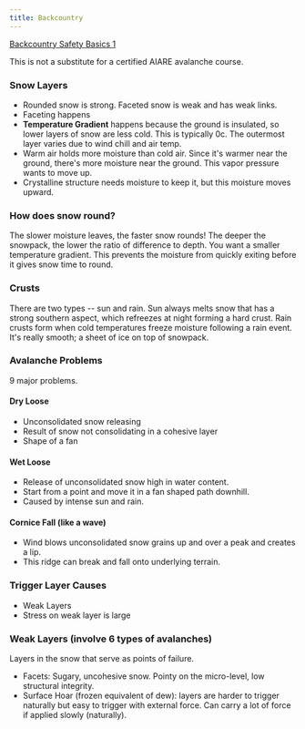 ```yaml
---
title: Backcountry
---
```


[Backcountry Safety Basics 1](https://snowbrains.com/backcountry-safety-basics-part-1-snow-science)

This is not a substitute for a certified AIARE avalanche course.

### Snow Layers
* Rounded snow is strong. Faceted snow is weak and has weak links.
* Faceting happens 
* **Temperature Gradient** happens because the ground is insulated, so lower layers of snow are less cold. This is typically 0c. The outermost layer varies due to wind chill and air temp.
* Warm air holds more moisture than cold air. Since it's warmer near the ground, there's more moisture near the ground. This vapor pressure wants to move up.
* Crystalline structure needs moisture to keep it, but this moisture moves upward.


### How does snow round?
The slower moisture leaves, the faster snow rounds! The deeper the snowpack, the lower the ratio of difference to depth.
You want a smaller temperature gradient. This prevents the moisture from quickly exiting before it gives snow time to round.

### Crusts
There are two types -- sun and rain. Sun always melts snow that has a strong southern aspect, which refreezes at night forming a hard crust.
Rain crusts form when cold temperatures freeze moisture following a rain event. It's really smooth; a sheet of ice on top of snowpack.

### Avalanche Problems
9 major problems. 

#### Dry Loose
* Unconsolidated snow releasing
* Result of snow not consolidating in a cohesive layer
* Shape of a fan

#### Wet Loose
* Release of unconsolidated snow high in water content. 
* Start from a point and move it in a fan shaped path downhill.
* Caused by intense sun and rain.

#### Cornice Fall (like a wave)
* Wind blows unconsolidated snow grains up and over a peak and creates a lip.
* This ridge can break and fall onto underlying terrain.

### Trigger Layer Causes
* Weak Layers
* Stress on weak layer is large

### Weak Layers (involve 6 types of avalanches)
Layers in the snow that serve as points of failure.
* Facets: Sugary, uncohesive snow. Pointy on the micro-level, low structural integrity.
* Surface Hoar (frozen equivalent of dew): layers are harder to trigger naturally but easy to trigger with external force. Can carry a lot of force if applied slowly (naturally).
